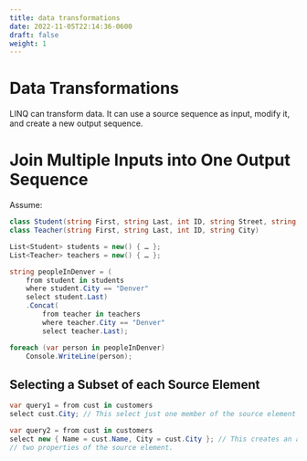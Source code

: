 ```yaml
---
title: data transformations
date: 2022-11-05T22:14:36-0600
draft: false
weight: 1
---
```


# Data Transformations
LINQ can transform data. It can use a source sequence as input, modify it, and create a new output sequence.

# Join Multiple Inputs into One Output Sequence
Assume:
```cs
class Student(string First, string Last, int ID, string Street, string City, List<int> Scores)
class Teacher(string First, string Last, int ID, string City)

List<Student> students = new() { … };
List<Teacher> teachers = new() { … };

string peopleInDenver = (
    from student in students
    where student.City == "Denver"
    select student.Last)
    .Concat(
        from teacher in teachers
        where teacher.City == "Denver"
        select teacher.Last);

foreach (var person in peopleInDenver)
    Console.WriteLine(person);
```

## Selecting a Subset of each Source Element
```cs
var query1 = from cust in customers
select cust.City; // This select just one member of the source element

var query2 = from cust in customers
select new { Name = cust.Name, City = cust.City }; // This creates an anonymous type that holds
// two properties of the source element.
```
